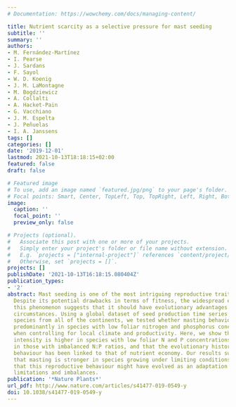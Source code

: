 ```yaml
---
# Documentation: https://wowchemy.com/docs/managing-content/

title: Nutrient scarcity as a selective pressure for mast seeding
subtitle: ''
summary: ''
authors:
- M. Fernández-Martínez
- I. Pearse
- J. Sardans
- F. Sayol
- W. D. Koenig
- J. M. LaMontagne
- M. Bogdziewicz
- A. Collalti
- A. Hacket-Pain
- G. Vacchiano
- J. M. Espelta
- J. Peñuelas
- I. A. Janssens
tags: []
categories: []
date: '2019-12-01'
lastmod: 2021-10-13T18:18:15+02:00
featured: false
draft: false

# Featured image
# To use, add an image named `featured.jpg/png` to your page's folder.
# Focal points: Smart, Center, TopLeft, Top, TopRight, Left, Right, BottomLeft, Bottom, BottomRight.
image:
  caption: ''
  focal_point: ''
  preview_only: false

# Projects (optional).
#   Associate this post with one or more of your projects.
#   Simply enter your project's folder or file name without extension.
#   E.g. `projects = ["internal-project"]` references `content/project/deep-learning/index.md`.
#   Otherwise, set `projects = []`.
projects: []
publishDate: '2021-10-13T16:18:15.080404Z'
publication_types:
- '2'
abstract: Mast seeding is one of the most intriguing reproductive traits in nature.
  Despite its potential drawbacks in terms of fitness, the widespread existence of
  this phenomenon suggests that it should have evolutionary advantages under certain
  circumstances. Using a global dataset of seed production time series for 219 plant
  species from all of the continents, we tested whether masting behaviour appears
  predominantly in species with low foliar nitrogen and phosphorus concentrations,
  when controlling for local climate and productivity. Here, we show that masting
  intensity is higher in species with low foliar N and P concentrations, and especially
  in those with imbalanced N:P ratios, and that the evolutionary history of masting
  behaviour has been linked to that of nutrient economy. Our results support the hypothesis
  that masting is stronger in species growing under limiting conditions and suggest
  that this reproductive behaviour might have evolved as an adaptation to nutrient
  limitations and imbalances.
publication: '*Nature Plants*'
url_pdf: http://www.nature.com/articles/s41477-019-0549-y
doi: 10.1038/s41477-019-0549-y
---
```

